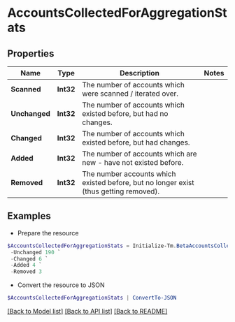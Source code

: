 # AccountsCollectedForAggregationStats
## Properties

Name | Type | Description | Notes
------------ | ------------- | ------------- | -------------
**Scanned** | **Int32** | The number of accounts which were scanned / iterated over. | 
**Unchanged** | **Int32** | The number of accounts which existed before, but had no changes. | 
**Changed** | **Int32** | The number of accounts which existed before, but had changes. | 
**Added** | **Int32** | The number of accounts which are new - have not existed before. | 
**Removed** | **Int32** | The number accounts which existed before, but no longer exist (thus getting removed). | 

## Examples

- Prepare the resource
```powershell
$AccountsCollectedForAggregationStats = Initialize-Tm.BetaAccountsCollectedForAggregationStats  -Scanned 200 `
 -Unchanged 190 `
 -Changed 6 `
 -Added 4 `
 -Removed 3
```

- Convert the resource to JSON
```powershell
$AccountsCollectedForAggregationStats | ConvertTo-JSON
```

[[Back to Model list]](../README.md#documentation-for-models) [[Back to API list]](../README.md#documentation-for-api-endpoints) [[Back to README]](../README.md)

